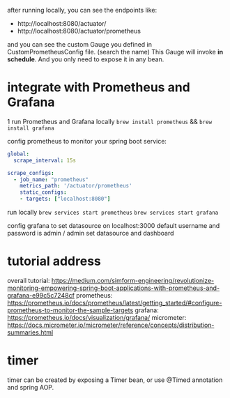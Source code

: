 after running locally, you can see the endpoints like: 
- http://localhost:8080/actuator/
- http://localhost:8080/actuator/prometheus

and you can see the custom Gauge you defined in CustomPrometheusConfig file. (search the name)
This Gauge will invoke **in schedule**. And you only need to expose it in any bean.

# integrate with Prometheus and Grafana
1 run Prometheus and Grafana locally
```brew install prometheus```
&&
```brew install grafana```

config prometheus to monitor your spring boot service:
```yaml
global:
  scrape_interval: 15s

scrape_configs:
  - job_name: "prometheus"
    metrics_path: '/actuator/prometheus'
    static_configs:
    - targets: ["localhost:8080"]
```
run locally
```brew services start prometheus```
```brew services start grafana```

config grafana to set datasource on localhost:3000
default username and password is admin / admin 
set datasource and dashboard

# tutorial address
overall tutorial: https://medium.com/simform-engineering/revolutionize-monitoring-empowering-spring-boot-applications-with-prometheus-and-grafana-e99c5c7248cf
prometheus: https://prometheus.io/docs/prometheus/latest/getting_started/#configure-prometheus-to-monitor-the-sample-targets
grafana: https://prometheus.io/docs/visualization/grafana/
micrometer: https://docs.micrometer.io/micrometer/reference/concepts/distribution-summaries.html

# timer 
timer can be created by exposing a Timer bean, or use @Timed annotation and spring AOP. 